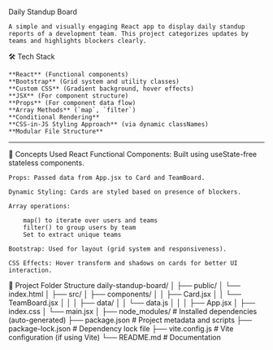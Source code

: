 Daily Standup Board

    A simple and visually engaging React app to display daily standup reports of a development team. This project categorizes updates by teams and highlights blockers clearly.



🛠️ Tech Stack

    **React** (Functional components)
    **Bootstrap** (Grid system and utility classes)
    **Custom CSS** (Gradient background, hover effects)
    **JSX** (For component structure)
    **Props** (For component data flow)
    **Array Methods** (`map`, `filter`)
    **Conditional Rendering**
    **CSS-in-JS Styling Approach** (via dynamic classNames)
    **Modular File Structure**

---

📌 Concepts Used
    React Functional Components: Built using useState-free stateless components.

    Props: Passed data from App.jsx to Card and TeamBoard.

    Dynamic Styling: Cards are styled based on presence of blockers.

    Array operations:

        map() to iterate over users and teams
        filter() to group users by team
        Set to extract unique teams

    Bootstrap: Used for layout (grid system and responsiveness).

    CSS Effects: Hover transform and shadows on cards for better UI interaction.


📁 Project Folder Structure
    daily-standup-board/
    │
    ├── public/
    │   └── index.html
    │
    ├── src/
    │   ├── components/
    │   │   ├── Card.jsx
    │   │   └── TeamBoard.jsx
    │   │
    │   ├── data/
    │   │   └── data.js
    │   │
    │   ├── App.jsx
    │   ├── index.css
    │   └── main.jsx
    │
    ├── node_modules/               # Installed dependencies (auto-generated)
    ├── package.json                # Project metadata and scripts
    ├── package-lock.json           # Dependency lock file
    ├── vite.config.js              # Vite configuration (if using Vite)
    └── README.md                   # Documentation
